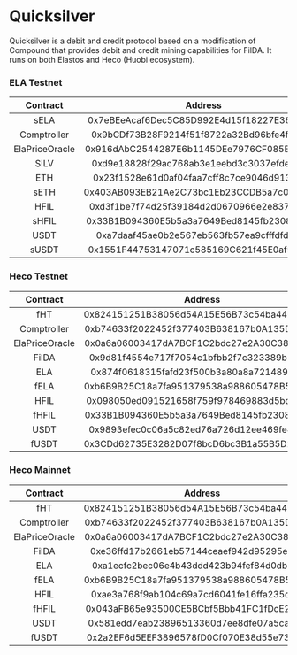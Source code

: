 Quicksilver
=================
Quicksilver is a debit and credit protocol based on a modification of Compound that provides debit and credit mining capabilities for FilDA.
It runs on both Elastos and Heco (Huobi ecosystem).


### ELA Testnet
|       Contract       |                  Address                   |
| :------------------: | :----------------------------------------: |
| sELA | 0x7eBEeAcaf6Dec5C85D992E4d15f18227E3695d97 |
| Comptroller | 0x9bCDf73B28F9214f51f8722a32Bd96bfe4f16Fa6 |
| ElaPriceOracle | 0x916dAbC2544287E6b1145DEe7976CF085E5EEa5b |
| SILV | 0xd9e18828f29ac768ab3e1eebd3c3037efdef9e92 |
| ETH | 0x23f1528e61d0af04faa7cff8c7ce9046d9130789 |
| sETH | 0x403AB093EB21Ae2C73bc1Eb23CCDB5a7c0bb1C80 |
| HFIL | 0xd3f1be7f74d25f39184d2d0670966e2e837562e3 |
| sHFIL | 0x33B1B094360E5b5a3a7649Bed8145fb230898DB2 |
| USDT | 0xa7daaf45ae0b2e567eb563fb57ea9cfffdfd73dd |
| sUSDT | 0x1551F44753147071c585169C621f45E0af920f31 |


### Heco Testnet
|       Contract       |                  Address                   |
| :------------------: | :----------------------------------------: |
| fHT | 0x824151251B38056d54A15E56B73c54ba44811aF8 |
| Comptroller | 0xb74633f2022452f377403B638167b0A135DB096d |
| ElaPriceOracle | 0x0a6a06003417dA7BCF1C2bdc27e2A30C38EfF4Ad |
| FilDA | 0x9d81f4554e717f7054c1bfbb2f7c323389b116a5 |
| ELA | 0x874f0618315fafd23f500b3a80a8a72148936f8e |
| fELA | 0xb6B9B25C18a7fa951379538a988605478B5C0940 |
| HFIL | 0x098050ed091521658f759f978469883d5bd8ea19 |
| fHFIL | 0x33B1B094360E5b5a3a7649Bed8145fb230898DB2 |
| USDT | 0x9893efec0c06a5c82ed76a726d12ee469fe449d8 |
| fUSDT | 0x3CDd62735E3282D07f8bcD6bc3B1a55B5D28eddA |



### Heco Mainnet
|       Contract       |                  Address                   |
| :------------------: | :----------------------------------------: |
| fHT | 0x824151251B38056d54A15E56B73c54ba44811aF8 |
| Comptroller | 0xb74633f2022452f377403B638167b0A135DB096d |
| ElaPriceOracle | 0x0a6a06003417dA7BCF1C2bdc27e2A30C38EfF4Ad |
| FilDA | 0xe36ffd17b2661eb57144ceaef942d95295e637f0 |
| ELA | 0xa1ecfc2bec06e4b43ddd423b94fef84d0dbc8f5c |
| fELA | 0xb6B9B25C18a7fa951379538a988605478B5C0940 |
| HFIL | 0xae3a768f9ab104c69a7cd6041fe16ffa235d1810 |
| fHFIL | 0x043aFB65e93500CE5BCbf5Bbb41FC1fDcE2B7518 |
| USDT | 0x581edd7eab23896513360d7ee8dfe07a5cad2abd |
| fUSDT | 0x2a2EF6d5EEF3896578fD0Cf070E38d55e734Aa8E |

